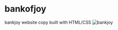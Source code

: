 # bankofjoy
bankjoy website copy built with HTML/CSS
![bankjoy](https://cloud.githubusercontent.com/assets/7423576/20443044/fce654da-ad7f-11e6-9b55-99761d30a875.png)
